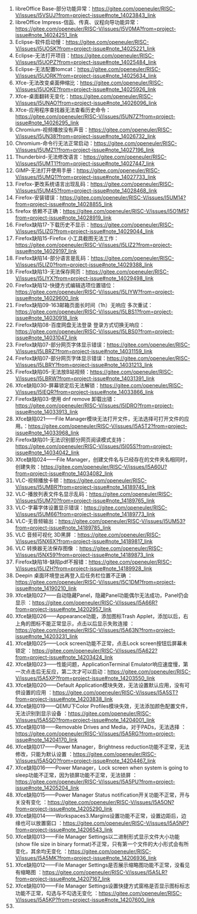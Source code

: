 1. libreOffice Base-部分功能异常：https://gitee.com/openeuler/RISC-V/issues/I5VSUJ?from=project-issue#note_14023843_link
2. libreOffice Impress-信函、传真、议程向导功能异常：https://gitee.com/openeuler/RISC-V/issues/I5V0MA?from=project-issue#note_14024251_link
3. Eclipse-软件启动慢：https://gitee.com/openeuler/RISC-V/issues/I5UOSK?from=project-issue#note_14025221_link
4. Eclipse-无法打开项目：https://gitee.com/openeuler/RISC-V/issues/I5UOPZ?from=project-issue#note_14025484_link
5. Eclipse-无法配置tomcat：https://gitee.com/openeuler/RISC-V/issues/I5UORK?from=project-issue#note_14025634_link
6. Xfce-无法改变桌面伸缩比：https://gitee.com/openeuler/RISC-V/issues/I5UOKE?from=project-issue#note_14025926_link
7. Xfce-桌面翻转无变化：https://gitee.com/openeuler/RISC-V/issues/I5UNAO?from=project-issue#note_14026096_link
8. Xfce-应用程序查找器无法查看历史命令：https://gitee.com/openeuler/RISC-V/issues/I5UN7Z?from=project-issue#note_14026295_link
9. Chromium-视频播放没有声音：https://gitee.com/openeuler/RISC-V/issues/I5UN38?from=project-issue#note_14026732_link
10. Chromium-命令行无法正常启动：https://gitee.com/openeuler/RISC-V/issues/I5UMZ1?from=project-issue#note_14027196_link
11. Thunderbird-无法修改语言：https://gitee.com/openeuler/RISC-V/issues/I5UMT1?from=project-issue#note_14027447_link
12. GIMP-无法打开使用手册：https://gitee.com/openeuler/RISC-V/issues/I5UMQ1?from=project-issue#note_14027733_link
13. Firefox-更改系统语言出现乱码：https://gitee.com/openeuler/RISC-V/issues/I5UM45?from=project-issue#note_14028468_link
14. Firefox-安装错误：https://gitee.com/openeuler/RISC-V/issues/I5UM14?from=project-issue#note_14028855_link
15. firefox 依赖不正确：https://gitee.com/openeuler/RISC-V/issues/I5O1M5?from=project-issue#note_14028919_link
16. Firefox缺陷17-下载历史不显示：https://gitee.com/openeuler/RISC-V/issues/I5LIZG?from=project-issue#note_14029044_link
17. Firefox缺陷15-Firefox 小工具截图无法工作：https://gitee.com/openeuler/RISC-V/issues/I5LIZ2?from=project-issue#note_14029197_link
18. Firefox缺陷14-部分语言是乱码：https://gitee.com/openeuler/RISC-V/issues/I5LIZ0?from=project-issue#note_14029388_link
19. Firefox缺陷13-无法保存网页：https://gitee.com/openeuler/RISC-V/issues/I5LIYX?from=project-issue#note_14029498_link
20. Firefox缺陷12-快捷方式编辑选项位置错位：https://gitee.com/openeuler/RISC-V/issues/I5LIYW?from=project-issue#note_14029600_link
21. Firefox缺陷09-163邮箱页面长时间（1h）无响应 多次重试：https://gitee.com/openeuler/RISC-V/issues/I5LBS1?from=project-issue#note_14030918_link
22. Firefox缺陷08-百度网盘无法登录 登录方式切换无响应：https://gitee.com/openeuler/RISC-V/issues/I5LBS0?from=project-issue#note_14031047_link
23. Firefox缺陷07-部分网页字体显示错误：https://gitee.com/openeuler/RISC-V/issues/I5LBRZ?from=project-issue#note_14031159_link
24. Firefox缺陷07-部分网页字体显示错误：https://gitee.com/openeuler/RISC-V/issues/I5LBRY?from=project-issue#note_14031213_link
25. Firefox缺陷05-无法放B站视频：https://gitee.com/openeuler/RISC-V/issues/I5LBRW?from=project-issue#note_14031391_link
26. Xfce缺陷030-屏幕锁定后无法解锁：https://gitee.com/openeuler/RISC-V/issues/I5IEQR?from=project-issue#note_14033866_link
27. Firefox缺陷03-使用 dnf remove 卸载出错：https://gitee.com/openeuler/RISC-V/issues/I5IDRO?from=project-issue#note_14033913_link
28. Xfce缺陷021——File Manager模块无法打开文件，无法选择可打开文件的应用。：https://gitee.com/openeuler/RISC-V/issues/I5A5T2?from=project-issue#note_14033968_link
29. Firefox缺陷01-无法识别部分网页阅读模式支持：https://gitee.com/openeuler/RISC-V/issues/I5I05S?from=project-issue#note_14034042_link
30. Xfce缺陷024——File Manager，创建文件名与已经存在的文件夹名相同时，创建失败：https://gitee.com/openeuler/RISC-V/issues/I5A60U?from=project-issue#note_14034082_link
31. VLC-视频播放卡顿：https://gitee.com/openeuler/RISC-V/issues/I5UMBR?from=project-issue#note_14189745_link
32. VLC-播放列表文件名显示乱码：https://gitee.com/openeuler/RISC-V/issues/I5UM70?from=project-issue#note_14189765_link
33. VLC-字幕字体设置显示错误：https://gitee.com/openeuler/RISC-V/issues/I5UM66?from=project-issue#note_14189773_link
34. VLC-无音频输出：https://gitee.com/openeuler/RISC-V/issues/I5UM53?from=project-issue#note_14189785_link
35.  VLC 音频可视化 3D黑屏 ：https://gitee.com/openeuler/RISC-V/issues/I5NX6X?from=project-issue#note_14189817_link
36.  VLC 转换器无法保存图像 ：https://gitee.com/openeuler/RISC-V/issues/I5NX59?from=project-issue#note_14189873_link
37. Firefox缺陷18-缺陷pdf不报错：https://gitee.com/openeuler/RISC-V/issues/I5LIZH?from=project-issue#note_14189928_link
38.  Deepin 桌面环境登出再登入后任务栏位置不正确 ：https://gitee.com/openeuler/RISC-V/issues/I5C1DM?from=project-issue#note_14190210_link
39.  Xfce缺陷027——自动隐藏Panel，隐藏Panel功能偶尔无法成功，Panel仍会显示 ：https://gitee.com/openeuler/RISC-V/issues/I5A66R?from=project-issue#note_14202957_link
40. Xfce缺陷026——Appearance功能，添加图标Trash Applet，添加以后，右上角的图标不能正常显示，点击以后显示失败连接 ：https://gitee.com/openeuler/RISC-V/issues/I5A63N?from=project-issue#note_14203231_link
41.  Xfce缺陷025——Lock screen功能不正常，点击Lock screen按钮后屏幕未锁定 ：https://gitee.com/openeuler/RISC-V/issues/I5A622?from=project-issue#note_14203424_link
42. Xfce缺陷023——性能问题，ApplicationTerminal Emulator响应速度慢，第一次点击后无反应，第二次才可以启动：https://gitee.com/openeuler/RISC-V/issues/I5A5XP?from=project-issue#note_14203550_link
43.  Xfce缺陷020——Default Application模块失效，无法设置默认应用，没有可供设置的应用 ：https://gitee.com/openeuler/RISC-V/issues/I5A5ST?from=project-issue#note_14203838_link
44.  Xfce缺陷019——QEMU下Color Profiles模块失效，无法添加颜色配置文件，无法识别到显示设备 ：https://gitee.com/openeuler/RISC-V/issues/I5A5SD?from=project-issue#note_14204001_link
45.  Xfce缺陷018——Removable Drives and Media，对于PADs，无法选择 ：https://gitee.com/openeuler/RISC-V/issues/I5A5RG?from=project-issue#note_14204170_link
46.  Xfce缺陷017——Power Manager，Brightness reduction功能不正常，无法修改，只能为默认设置 ：https://gitee.com/openeuler/RISC-V/issues/I5A5QO?from=project-issue#note_14204467_link
47.  Xfce缺陷016——Power Manager，Lock screen when system is going to sleep功能不正常，因为锁屏功能不正常，无法锁屏 ：https://gitee.com/openeuler/RISC-V/issues/I5A5PU?from=project-issue#note_14205204_link
48.  Xfce缺陷015——Power Manager Status notification开关功能不正常，开与关没有变化 ：https://gitee.com/openeuler/RISC-V/issues/I5A5ON?from=project-issue#note_14205290_link
49.  Xfce缺陷014——Workspaces3.Margins设置功能不正常，设置边距后，边缘也可以放置窗口 ：https://gitee.com/openeuler/RISC-V/issues/I5A5NP?from=project-issue#note_14206543_link
50.  Xfce缺陷013——File Manager Settings以二进制形式显示文件大小功能(show file size in binary format)不正常，只有第一个文件的大小形式会有所变化，其余均无变化 ：https://gitee.com/openeuler/RISC-V/issues/I5A5MK?from=project-issue#note_14206936_link
51.  Xfce缺陷012——File Manager Settings是否展示缩略图功能不正常，没看见有缩略图 ：https://gitee.com/openeuler/RISC-V/issues/I5A5LR?from=project-issue#note_14207167_link
52.  Xfce缺陷010——File Manager Settings设置快捷方式窗格是否显示图标标志功能不正常，勾选与不勾选无变化 ：https://gitee.com/openeuler/RISC-V/issues/I5A5KP?from=project-issue#note_14207600_link
53. 

